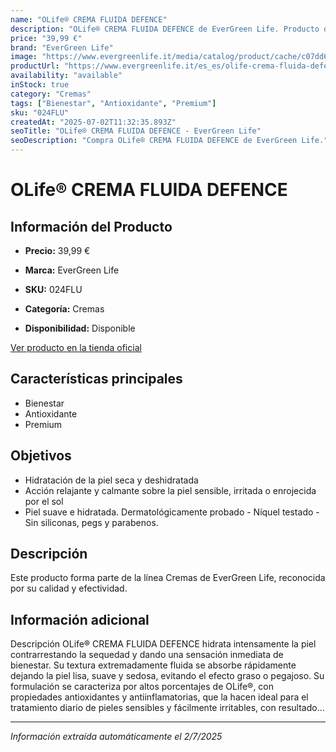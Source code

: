 ```yaml
---
name: "OLife® CREMA FLUIDA DEFENCE"
description: "OLife® CREMA FLUIDA DEFENCE de EverGreen Life. Producto de alta calidad."
price: "39,99 €"
brand: "EverGreen Life"
image: "https://www.evergreenlife.it/media/catalog/product/cache/c07dd61d864357977e19899508bed4cf/s/k/sku-024flu.png"
productUrl: "https://www.evergreenlife.it/es_es/olife-crema-fluida-defence.html"
availability: "available"
inStock: true
category: "Cremas"
tags: ["Bienestar", "Antioxidante", "Premium"]
sku: "024FLU"
createdAt: "2025-07-02T11:32:35.893Z"
seoTitle: "OLife® CREMA FLUIDA DEFENCE - EverGreen Life"
seoDescription: "Compra OLife® CREMA FLUIDA DEFENCE de EverGreen Life."
---
```


# OLife® CREMA FLUIDA DEFENCE



## Información del Producto

- **Precio:** 39,99 €
- **Marca:** EverGreen Life
- **SKU:** 024FLU
- **Categoría:** Cremas

- **Disponibilidad:** Disponible

[Ver producto en la tienda oficial](https://www.evergreenlife.it/es_es/olife-crema-fluida-defence.html)

## Características principales

- Bienestar
- Antioxidante
- Premium


## Objetivos

- Hidratación de la piel seca y deshidratada
- Acción relajante y calmante sobre la piel sensible, irritada o enrojecida por el sol
- Piel suave e hidratada.
Dermatológicamente probado - Níquel testado - Sin siliconas, pegs y parabenos.


## Descripción

Este producto forma parte de la línea Cremas de EverGreen Life, reconocida por su calidad y efectividad.


## Información adicional

Descripción
        OLife® CREMA FLUIDA DEFENCE hidrata intensamente la piel contrarrestando la sequedad y dando una sensación inmediata de bienestar. Su textura extremadamente fluida se absorbe rápidamente dejando la piel lisa, suave y sedosa, evitando el efecto graso o pegajoso. Su formulación se caracteriza por altos porcentajes de OLife®, con propiedades antioxidantes y antiinflamatorias, que la hacen ideal para el tratamiento diario de pieles sensibles y fácilmente irritables, con resultado...

---

*Información extraída automáticamente el 2/7/2025*
